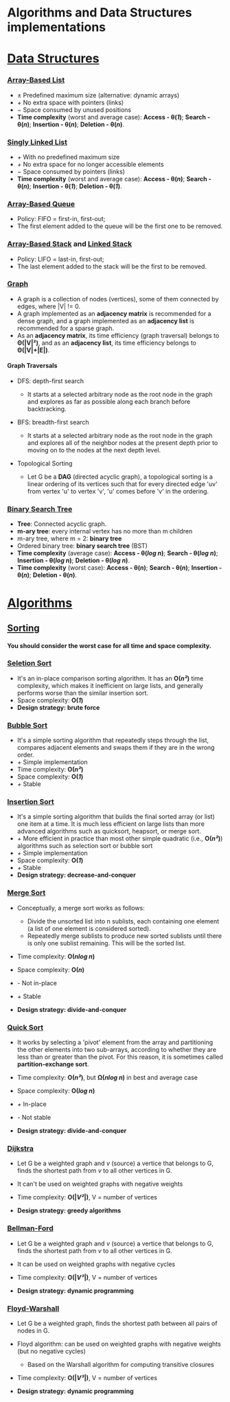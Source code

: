 # Algorithms and Data Structures implementations

# [Data Structures](https://github.com/yvesemmanuel/datastructures_algorithms/tree/main/data_structures)
### [Array-Based List](https://github.com/yvesemmanuel/datastructures_algorithms/blob/main/data_structures/array-based%20list.cpp)
* ± Predefined maximum size (alternative: dynamic arrays)
* *+* No extra space with pointers (links)
* − Space consumed by unused positions
* **Time complexity** (worst and average case): **Access - θ(*1*)**; **Search - θ(*n*)**; **Insertion - θ(*n*)**; **Deletion - θ(*n*)**.

### [Singly Linked List](https://github.com/yvesemmanuel/datastructures_algorithms/blob/main/data_structures/singly%20linked%20list.cpp)
* *+* With no predefined maximum size
* *+* No extra space for no longer accessible elements
* − Space consumed by pointers (links)
* **Time complexity** (worst and average case): **Access - θ(*n*)**; **Search - θ(*n*)**; **Insertion - θ(*1*)**; **Deletion - θ(*1*)**.

### [Array-Based Queue](https://github.com/yvesemmanuel/datastructures_algorithms/blob/main/data_structures/array-based%20queue.cpp)
* Policy: FIFO = first-in, first-out;
* The first element added to the queue will be the first one to be removed.

### [Array-Based Stack](https://github.com/yvesemmanuel/datastructures_algorithms/blob/main/data_structures/array-based%20stack.cpp) and [Linked Stack](https://github.com/yvesemmanuel/datastructures_algorithms/blob/main/data_structures/linked%20stack.cpp)
* Policy: LIFO = last-in, first-out;
* The last element added to the stack will be the first to be removed.

### [Graph](https://github.com/yvesemmanuel/datastructures_algorithms/blob/main/data_structures/adjacency-matrix%20based%20graph.cpp)
* A graph is a collection of nodes (vertices), some of them connected by edges, where |V| != 0.
* A graph implemented as an **adjacency matrix** is recommended for a dense graph, and a graph implemented as an **adjacency list** is recommended for a sparse graph.
* As an **adjacency matrix**, its time efficiency (graph traversal) belongs to **Θ(|V|²)**, and as an **adjacency list**, its time efficiency belongs to **Θ(|V|+|E|)**.

#### Graph Traversals

* DFS: depth-first search
  * It starts at a selected arbitrary node as the root node in the graph and explores as far as possible along each branch before backtracking.


* BFS: breadth-first search
  * It starts at a selected arbitrary node as the root node in the graph and explores all of the neighbor nodes at the present depth prior to moving on to the nodes at the next depth level.

* Topological Sorting
  * Let G be a **DAG** (directed acyclic graph), a topological sorting is a linear ordering of its vertices such that for every directed edge 'uv' from vertex 'u' to vertex 'v', 'u' comes before 'v' in the ordering.

### [Binary Search Tree](https://github.com/yvesemmanuel/datastructures_algorithms/blob/main/data_structures/BST%20based%20dictionary.cpp)
* **Tree**: Connected acyclic graph.
* **m-ary tree**: every internal vertex has no more than m children
* m-ary tree, where m = 2: **binary tree**
* Ordered binary tree: **binary search tree** (BST)
* **Time complexity** (average case): **Access - θ(*log n*)**; **Search - θ(*log n*)**; **Insertion - θ(*log n*)**; **Deletion - θ(*log n*)**.
* **Time complexity** (worst case): **Access - θ(*n*)**; **Search - θ(*n*)**; **Insertion - θ(*n*)**; **Deletion - θ(*n*)**.


# [Algorithms](https://github.com/yvesemmanuel/datastructures_algorithms/tree/main/algorithms)
## [Sorting](https://github.com/yvesemmanuel/datastructures_algorithms/tree/main/algorithms/sorting)
#### You should consider the worst case for all time and space complexity.

### [Seletion Sort](https://github.com/yvesemmanuel/datastructures_algorithms/blob/main/algorithms/sorting/selection%20sort%20(brute%20force).cpp)
* It's an in-place comparison sorting algorithm. It has an **O(*n²*)** time complexity, which makes it inefficient on large lists, and generally performs worse than the similar insertion sort.
* Space complexity: **O(*1*)**
* **Design strategy: brute force**

### [Bubble Sort](https://github.com/yvesemmanuel/datastructures_algorithms/blob/main/algorithms/sorting/bubble%20sort.cpp)
* It's a simple sorting algorithm that repeatedly steps through the list, compares adjacent elements and swaps them if they are in the wrong order. 
* *+* Simple implementation
* Time complexity: **O(*n²*)**
* Space complexity: **O(*1*)**
* *+* Stable

### [Insertion Sort](https://github.com/yvesemmanuel/datastructures_algorithms/blob/main/algorithms/sorting/insertion%20sort%20(decrease-and-conquer).cpp)
* It's a simple sorting algorithm that builds the final sorted array (or list) one item at a time. It is much less efficient on large lists than more advanced algorithms such as quicksort, heapsort, or merge sort. 
* *+* More efficient in practice than most other simple quadratic (i.e., **O(*n²*)**) algorithms such as selection sort or bubble sort
* *+* Simple implementation
* Space complexity: **O(*1*)**
* *+* Stable
* **Design strategy: decrease-and-conquer**

### [Merge Sort](https://github.com/yvesemmanuel/datastructures_algorithms/blob/main/algorithms/sorting/merge%20sort.cpp)
* Conceptually, a merge sort works as follows:

  * Divide the unsorted list into n sublists, each containing one element (a list of one element is considered sorted).
  * Repeatedly merge sublists to produce new sorted sublists until there is only one sublist remaining. This will be the sorted list.

* Time complexity: **O(*nlog n*)**
* Space complexity: **O(*n*)**
* *-* Not in-place
* *+* Stable
* **Design strategy: divide-and-conquer**

### [Quick Sort](https://github.com/yvesemmanuel/datastructures_algorithms/blob/main/algorithms/sorting/quick%20sort.cpp)
* It works by selecting a 'pivot' element from the array and partitioning the other elements into two sub-arrays, according to whether they are less than or greater than the pivot. For this reason, it is sometimes called **partition-exchange sort**.

* Time complexity: **O(*n²*)**, but **Ω(*nlog n*)** in best and average case
* Space complexity: **O(*log n*)**
* *+* In-place
* *-* Not stable
* **Design strategy: divide-and-conquer**

### [Dijkstra](https://github.com/yvesemmanuel/datastructures_algorithms/blob/main/algorithms/single-source%20shortest%20paths/dijkstra.cpp)
* Let G be a weighted graph and *v* (source) a vertice that belongs to G, finds the shortest path from *v* to all other vertices in G.

* It can't be used on weighted graphs with negative weights
* Time complexity: **O(|*V²*|)**, V = number of vertices
* **Design strategy: greedy algorithms**

### [Bellman-Ford](https://github.com/yvesemmanuel/datastructures_algorithms/blob/main/algorithms/single-source%20shortest%20paths/bellman-ford.cpp)
* Let G be a weighted graph and *v* (source) a vertice that belongs to G, finds the shortest path from *v* to all other vertices in G.

* It can be used on weighted graphs with negative cycles
* Time complexity: **O(|*V³*|)**, V = number of vertices
* **Design strategy: dynamic programming**

### [Floyd-Warshall](https://github.com/yvesemmanuel/datastructures_algorithms/blob/main/algorithms/all-pairs%20shortest%20paths/floyd-warshall.cpp)
* Let G be a weighted graph, finds the shortest path between all pairs of nodes in G.
* Floyd algorithm: can be used on weighted graphs with negative weights (but no negative cycles)
  * Based on the Warshall algorithm for computing transitive closures

* Time complexity: **O(|*V³*|)**, V = number of vertices
* **Design strategy: dynamic programming**
